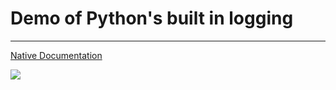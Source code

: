 # Demo of Python's built in logging
--------------------
[Native Documentation](https://docs.python.org/2/library/logging.html)

![](https://uploads.toptal.io/blog/image/125743/toptal-blog-image-1521816059621-e6f7f14b3fec759b8f4740a79c19432e.png)
